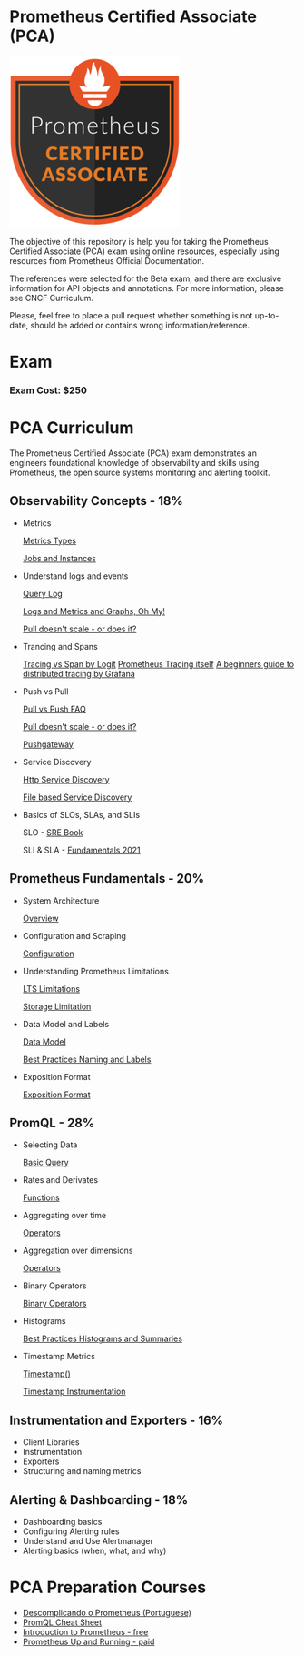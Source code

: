 # Prometheus Certified Associate (PCA)

![PCA Training Badge](images/Training_Badge_Prometheus_V2-2-300x300.png)


The objective of this repository is help you for taking the Prometheus Certified Associate (PCA) exam using online resources, especially using resources from Prometheus Official Documentation.

The references were selected for the Beta exam, and there are exclusive information for API objects and annotations. For more information, please see CNCF Curriculum.

Please, feel free to place a pull request whether something is not up-to-date, should be added or contains wrong information/reference.

# Exam

### Exam Cost: $250


# PCA Curriculum

The Prometheus Certified Associate (PCA) exam demonstrates an engineers foundational knowledge of observability and skills using Prometheus, the open source systems monitoring and alerting toolkit.


## Observability Concepts - 18%
* Metrics

  [Metrics Types](https://prometheus.io/docs/concepts/metric_types/)
  
  [Jobs and Instances](https://prometheus.io/docs/concepts/jobs_instances/)
  
* Understand logs and events

  [Query Log](https://prometheus.io/docs/guides/query-log/)

  [Logs and Metrics and Graphs, Oh My!](https://grafana.com/blog/2016/01/05/logs-and-metrics-and-graphs-oh-my/)

  [Pull doesn't scale - or does it?](https://prometheus.io/blog/2016/07/23/pull-does-not-scale-or-does-it/#prometheus-is-not-an-event-based-system)
  
* Trancing and Spans

  [Tracing vs Span by Logit](https://logit.io/blog/post/traces-vs-spans/)
  [Prometheus Tracing itself](https://prometheus.io/docs/prometheus/latest/configuration/configuration/#tracing_config)
  [A beginners guide to distributed tracing by Grafana](https://grafana.com/blog/2021/01/25/a-beginners-guide-to-distributed-tracing-and-how-it-can-increase-an-applications-performance/)

* Push vs Pull

  [Pull vs Push FAQ](https://prometheus.io/docs/introduction/faq/#why-do-you-pull-rather-than-push)

  [Pull doesn't scale - or does it?](https://prometheus.io/blog/2016/07/23/pull-does-not-scale-or-does-it/)

  [Pushgateway](https://prometheus.io/docs/instrumenting/pushing/)
  
* Service Discovery

  [Http Service Discovery](https://prometheus.io/docs/prometheus/latest/http_sd/#writing-http-service-discovery)
  
  [File based Service Discovery](https://prometheus.io/docs/guides/file-sd/#use-file-based-service-discovery-to-discover-scrape-targets)
  
* Basics of SLOs, SLAs, and SLIs

  SLO - [SRE Book](https://sre.google/sre-book/service-level-objectives/)
  
  SLI & SLA - [Fundamentals 2021](https://cloud.google.com/blog/products/devops-sre/sre-fundamentals-sli-vs-slo-vs-sla)  

## Prometheus Fundamentals - 20%

* System Architecture

  [Overview](https://prometheus.io/docs/introduction/overview/)

* Configuration and Scraping

  [Configuration](https://prometheus.io/docs/prometheus/latest/configuration/configuration/#scrape_config)

* Understanding Prometheus Limitations

  [LTS Limitations](https://prometheus.io/docs/introduction/release-cycle/#limitations-of-lts-support)

  [Storage Limitation](https://prometheus.io/docs/prometheus/latest/storage/#limitations)

* Data Model and Labels

  [Data Model](https://prometheus.io/docs/concepts/data_model/)

  [Best Practices Naming and Labels](https://prometheus.io/docs/practices/naming/)

* Exposition Format

  [Exposition Format](https://prometheus.io/docs/instrumenting/exposition_formats/#exposition-formats)


## PromQL - 28%

* Selecting Data

  [Basic Query](https://prometheus.io/docs/prometheus/latest/querying/basics/)

* Rates and Derivates

  [Functions](https://prometheus.io/docs/prometheus/latest/querying/functions/)

* Aggregating over time

  [Operators](https://prometheus.io/docs/prometheus/latest/querying/operators/#aggregation-operators)

* Aggregation over dimensions

  [Operators](https://prometheus.io/docs/prometheus/latest/querying/operators/#aggregation-operators)

* Binary Operators

  [Binary Operators](https://prometheus.io/docs/prometheus/latest/querying/operators/#binary-operators)

* Histograms

  [Best Practices Histograms and Summaries](https://prometheus.io/docs/practices/histograms/)

* Timestamp Metrics

  [Timestamp()](https://prometheus.io/docs/prometheus/latest/querying/functions/#timestamp)

  [Timestamp Instrumentation](https://prometheus.io/docs/practices/instrumentation/#timestamps-not-time-since)


## Instrumentation and Exporters - 16%
* Client Libraries
* Instrumentation
* Exporters
* Structuring and naming metrics


## Alerting & Dashboarding - 18%
* Dashboarding basics
* Configuring Alerting rules
* Understand and Use Alertmanager
* Alerting basics (when, what, and why)


# PCA Preparation Courses

* [Descomplicando o Prometheus (Portuguese)](https://www.linuxtips.io/products/descomplicando-o-prometheus)
* [PromQL Cheat Sheet](https://promlabs.com/promql-cheat-sheet/)
* [Introduction to Prometheus - free](https://training.promlabs.com/training/introduction-to-prometheus)
* [Prometheus Up and Running - paid](https://www.oreilly.com/library/view/prometheus-up/9781492034131/)

